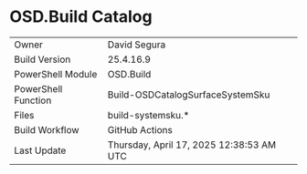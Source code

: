 ﻿# OSD.Build Catalog

| | |
|-|-|
| Owner | David Segura |
| Build Version | 25.4.16.9 |
| PowerShell Module | OSD.Build |
| PowerShell Function | Build-OSDCatalogSurfaceSystemSku |
| Files | build-systemsku.* |
| Build Workflow | GitHub Actions |
| Last Update | Thursday, April 17, 2025 12:38:53 AM UTC |
